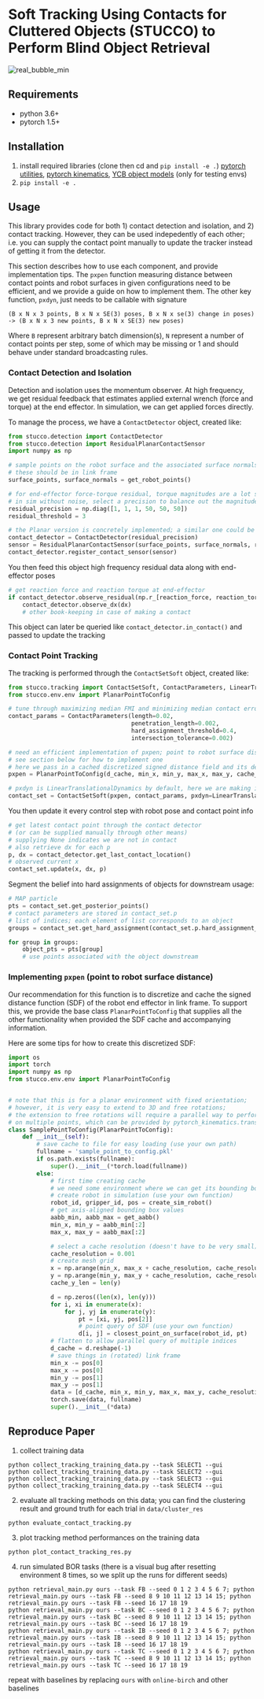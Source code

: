 # Soft Tracking Using Contacts for Cluttered Objects (STUCCO) to Perform Blind Object Retrieval

![real_bubble_min](https://user-images.githubusercontent.com/5508542/145291731-1b17c313-16d8-4003-90da-be2fa1756c6c.png)

## Requirements

- python 3.6+
- pytorch 1.5+

## Installation

1. install required libraries (clone then cd and `pip install -e .`)
   [pytorch utilities](https://github.com/UM-ARM-Lab/arm_pytorch_utilities),
   [pytorch kinematics](https://github.com/UM-ARM-Lab/pytorch_kinematics),
   [YCB object models](https://github.com/eleramp/pybullet-object-models) (only for testing envs)
2. `pip install -e .`

## Usage

This library provides code for both 1) contact detection and isolation, and 2) contact tracking. However, they can be
used indepedently of each other; i.e. you can supply the contact point manually to update the tracker instead of getting
it from the detector.

This section describes how to use each component, and provide implementation tips. The `pxpen` function measuring
distance between contact points and robot surfaces in given configurations need to be efficient, and we provide a guide
on how to implement them. The other key function, `pxdyn`, just needs to be callable with signature

```
(B x N x 3 points, B x N x SE(3) poses, B x N x se(3) change in poses) -> (B x N x 3 new points, B x N x SE(3) new poses)
```

Where `B` represent arbitrary batch dimension(s), `N` represent a number of contact points per step, some of which may
be missing or 1 and should behave under standard broadcasting rules.

### Contact Detection and Isolation

Detection and isolation uses the momentum observer. At high frequency, we get residual feedback that estimates applied
external wrench (force and torque) at the end effector. In simulation, we can get applied forces directly.

To manage the process, we have a `ContactDetector` object, created like:

```python
from stucco.detection import ContactDetector
from stucco.detection import ResidualPlanarContactSensor
import numpy as np

# sample points on the robot surface and the associated surface normals (your function)
# these should be in link frame
surface_points, surface_normals = get_robot_points()

# for end-effector force-torque residual, torque magnitudes are a lot smaller
# in sim without noise, select a precision to balance out the magnitudes
residual_precision = np.diag([1, 1, 1, 50, 50, 50])
residual_threshold = 3

# the Planar version is concretely implemented; a similar one could be implemented to handle more general cases
contact_detector = ContactDetector(residual_precision)
sensor = ResidualPlanarContactSensor(surface_points, surface_normals, residual_threshold)
contact_detector.register_contact_sensor(sensor)
```

You then feed this object high frequency residual data along with end-effector poses

```python
# get reaction force and reaction torque at end-effector 
if contact_detector.observe_residual(np.r_[reaction_force, reaction_torque], pose):
    contact_detector.observe_dx(dx)
    # other book-keeping in case of making a contact
```

This object can later be queried like `contact_detector.in_contact()` and passed to update the tracking

### Contact Point Tracking

The tracking is performed through the `ContactSetSoft` object, created like:

```python
from stucco.tracking import ContactSetSoft, ContactParameters, LinearTranslationalDynamics
from stucco.env.env import PlanarPointToConfig

# tune through maximizing median FMI and minimizing median contact error on a training set
contact_params = ContactParameters(length=0.02,
                                   penetration_length=0.002,
                                   hard_assignment_threshold=0.4,
                                   intersection_tolerance=0.002)

# need an efficient implementation of pxpen; point to robot surface distance at a certain config
# see section below for how to implement one
# here we pass in a cached discretized signed distance field and its description
pxpen = PlanarPointToConfig(d_cache, min_x, min_y, max_x, max_y, cache_resolution, cache_y_len)

# pxdyn is LinearTranslationalDynamics by default, here we are making it explicit
contact_set = ContactSetSoft(pxpen, contact_params, pxdyn=LinearTranslationalDynamics())
```

You then update it every control step with robot pose and contact point info

```python
# get latest contact point through the contact detector 
# (or can be supplied manually through other means)
# supplying None indicates we are not in contact
# also retrieve dx for each p
p, dx = contact_detector.get_last_contact_location()
# observed current x
contact_set.update(x, dx, p)
```

Segment the belief into hard assignments of objects for downstream usage:

```python
# MAP particle
pts = contact_set.get_posterior_points()
# contact parameters are stored in contact_set.p
# list of indices; each element of list corresponds to an object
groups = contact_set.get_hard_assignment(contact_set.p.hard_assignment_threshold)

for group in groups:
    object_pts = pts[group]
    # use points associated with the object downstream
```

### Implementing `pxpen` (point to robot surface distance)

Our recommendation for this function is to discretize and cache the signed distance function (SDF)
of the robot end effector in link frame. To support this, we provide the base class `PlanarPointToConfig` that supplies
all the other functionality when provided the SDF cache and accompanying information.

Here are some tips for how to create this discretized SDF:

```python
import os
import torch
import numpy as np
from stucco.env.env import PlanarPointToConfig


# note that this is for a planar environment with fixed orientation; 
# however, it is very easy to extend to 3D and free rotations; 
# the extension to free rotations will require a parallel way to perform rigid body transforms 
# on multiple points, which can be provided by pytorch_kinematics.transforms
class SamplePointToConfig(PlanarPointToConfig):
    def __init__(self):
        # save cache to file for easy loading (use your own path)
        fullname = 'sample_point_to_config.pkl'
        if os.path.exists(fullname):
            super().__init__(*torch.load(fullname))
        else:
            # first time creating cache
            # we need some environment where we can get its bounding box and query an SDF
            # create robot in simulation (use your own function)
            robot_id, gripper_id, pos = create_sim_robot()
            # get axis-aligned bounding box values
            aabb_min, aabb_max = get_aabb()
            min_x, min_y = aabb_min[:2]
            max_x, max_y = aabb_max[:2]

            # select a cache resolution (doesn't have to be very small)
            cache_resolution = 0.001
            # create mesh grid
            x = np.arange(min_x, max_x + cache_resolution, cache_resolution)
            y = np.arange(min_y, max_y + cache_resolution, cache_resolution)
            cache_y_len = len(y)

            d = np.zeros((len(x), len(y)))
            for i, xi in enumerate(x):
                for j, yj in enumerate(y):
                    pt = [xi, yj, pos[2]]
                    # point query of SDF (use your own function)
                    d[i, j] = closest_point_on_surface(robot_id, pt)
            # flatten to allow parallel query of multiple indices
            d_cache = d.reshape(-1)
            # save things in (rotated) link frame
            min_x -= pos[0]
            max_x -= pos[0]
            min_y -= pos[1]
            max_y -= pos[1]
            data = [d_cache, min_x, min_y, max_x, max_y, cache_resolution, cache_y_len]
            torch.save(data, fullname)
            super().__init__(*data)
```

## Reproduce Paper

1. collect training data

```shell
python collect_tracking_training_data.py --task SELECT1 --gui
python collect_tracking_training_data.py --task SELECT2 --gui
python collect_tracking_training_data.py --task SELECT3 --gui
python collect_tracking_training_data.py --task SELECT4 --gui
```

2. evaluate all tracking methods on this data; you can find the clustering result and ground truth for each trial
   in `data/cluster_res`

```shell
python evaluate_contact_tracking.py
```

3. plot tracking method performances on the training data

```shell
python plot_contact_tracking_res.py
```

4. run simulated BOR tasks (there is a visual bug after resetting environment 8 times, so we split up the runs for
   different seeds)

```shell
python retrieval_main.py ours --task FB --seed 0 1 2 3 4 5 6 7; python retrieval_main.py ours --task FB --seed 8 9 10 11 12 13 14 15; python retrieval_main.py ours --task FB --seed 16 17 18 19
python retrieval_main.py ours --task BC --seed 0 1 2 3 4 5 6 7; python retrieval_main.py ours --task BC --seed 8 9 10 11 12 13 14 15; python retrieval_main.py ours --task BC --seed 16 17 18 19
python retrieval_main.py ours --task IB --seed 0 1 2 3 4 5 6 7; python retrieval_main.py ours --task IB --seed 8 9 10 11 12 13 14 15; python retrieval_main.py ours --task IB --seed 16 17 18 19
python retrieval_main.py ours --task TC --seed 0 1 2 3 4 5 6 7; python retrieval_main.py ours --task TC --seed 8 9 10 11 12 13 14 15; python retrieval_main.py ours --task TC --seed 16 17 18 19
```

repeat with baselines by replacing `ours` with `online-birch` and other baselines
